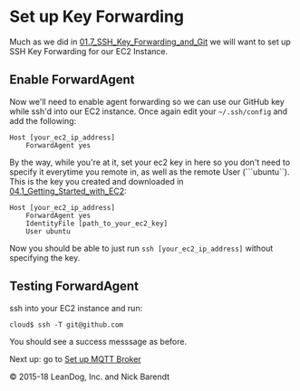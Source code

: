 # Set up Key Forwarding

Much as we did in [01.7_SSH_Key_Forwarding_and_Git](../01.7_SSH_Key_Forwarding_and_Git/README.md) we will want to set up SSH Key Forwarding for our EC2 Instance.

## Enable ForwardAgent
Now we'll need to enable agent forwarding so we can use our GitHub key while ssh'd into our EC2 instance. Once again edit your `~/.ssh/config` and add the following:
```
Host [your_ec2_ip_address]
    ForwardAgent yes
```

By the way, while you're at it, set your ec2 key in here so you don't need to specify it everytime you remote in, as well as the remote User (```ubuntu``). This is the key you created and downloaded in [04.1_Getting_Started_with_EC2](../04.1_Getting_Started_with_EC2/README.md):

```
Host [your_ec2_ip_address]
    ForwardAgent yes
    IdentityFile [path_to_your_ec2_key]
    User ubuntu
```

Now you should be able to just run `ssh [your_ec2_ip_address]` without specifying the key.

## Testing ForwardAgent
ssh into your EC2 instance and run:
```
cloud$ ssh -T git@github.com
```

You should see a success messsage as before.

Next up: go to [Set up MQTT Broker](../04.03_Set_Up_Mqtt_Broker/README.md)

&copy; 2015-18 LeanDog, Inc. and Nick Barendt
